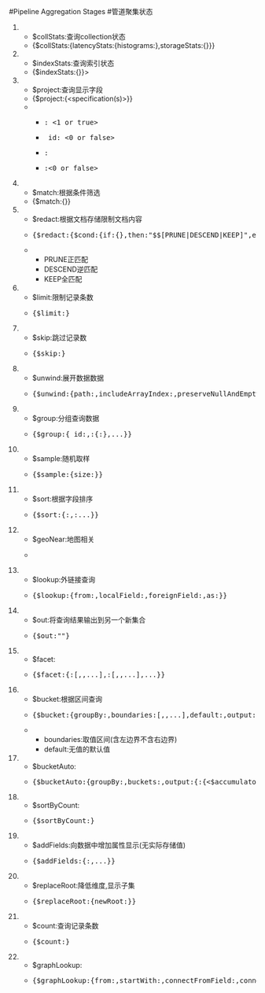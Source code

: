 #Pipeline Aggregation Stages
#管道聚集状态
<ol>
	<li>
		<ul>
			<li>$collStats:查询collection状态</li>
			<li>{$collStats:{latencyStats:{histograms:<boolean>},storageStats:{}}}</li>
		</ul>
	</li>
	<li>
		<ul>
			<li>$indexStats:查询索引状态</li>
			<li>{$indexStats:{}}></li>
		</ul>
	</li>
	<li>
		<ul>
			<li>$project:查询显示字段</li>
			<li>{$project:{&lt;specification(s)&gt;}}</li>
			<li>
				<ul>
					<li><pre><field>: <1 or true></pre></li>
					<li><pre>_id: <0 or false></pre></li>
					<li><pre><field>: <expression></pre></li>
					<li><pre><field>:<0 or false></pre></li>
				</ul>
			</li>
		</ul>
	</li>
	<li>
		<ul>
			<li>$match:根据条件筛选</li>
			<li>{$match:{<query>}}</li>
		</ul>
	</li>
	<li>
		<ul>
			<li>$redact:根据文档存储限制文档内容</li>
			<li><pre>{$redact:{$cond:{if:{<query>},then:"$$[PRUNE|DESCEND|KEEP]",else:"$$[PRUNE|DESCEND|KEEP]"}}}</pre></li>
				<li>
					<ul>
						<li>PRUNE正匹配</li>
						<li>DESCEND逆匹配</li>
						<li>KEEP全匹配</li>
					</ul>
				</li>
		</ul>
	</li>
	<li>
		<ul>
			<li>$limit:限制记录条数</li>
			<li><pre>{$limit:<positive integer>}</pre></li>
		</ul>
	</li>
	<li>
		<ul>
			<li>$skip:跳过记录数</li>
			<li><pre>{$skip:<positive integer>}</pre></li>
		</ul>
	</li>
	<li>
		<ul>
			<li>$unwind:展开数据数据</li>
			<li><pre>{$unwind:{path:<field path>,includeArrayIndex:<string>,preserveNullAndEmptyArrays:<boolean>}}</pre></li>
		</ul>
	</li>
	<li>
		<ul>
			<li>$group:分组查询数据</li>
			<li><pre>{$group:{_id:<expression>,<field1>:{<accumulator1>:<expression1>},...}}</pre></li>
		</ul>
	</li>
	<li>
		<ul>
			<li>$sample:随机取样</li>
			<li><pre>{$sample:{size:<positive integer>}}</pre></li>
		</ul>
	</li>
	<li>
		<ul>
			<li>$sort:根据字段排序</li>
			<li><pre>{$sort:{<field1>:<sort order>,<field2>:<sort order>...}}</pre></li>
		</ul>
	</li>
	<li>
		<ul>
			<li>$geoNear:地图相关</li>
			<li><pre></pre></li>
		</ul>
	</li>
	<li>
		<ul>
			<li>$lookup:外链接查询</li>
			<li><pre>{$lookup:{from:<collection to join>,localField:<field from the input documents>,foreignField:<field from the documents of the"from"collection>,as:<output array field>}}</pre></li>
		</ul>
	</li>
	<li>
		<ul>
			<li>$out:将查询结果输出到另一个新集合</li>
			<li><pre>{$out:"<output-collection>"}</pre></li>
		</ul>
	</li>
	<li>
		<ul>
			<li>$facet:</li>
			<li><pre>{$facet:{<outputField1>:[<stage1>,<stage2>,...],<outputField2>:[<stage1>,<stage2>,...],...}}</pre></li>
		</ul>
	</li>
	<li>
		<ul>
			<li>$bucket:根据区间查询</li>
			<li><pre>{$bucket:{groupBy:<expression>,boundaries:[<lowerbound1>,<lowerbound2>,...],default:<literal>,output:{<output1>:{<$accumulator expression>},...<outputN>:{<$accumulator expression>}}}}</pre></li>
			<li>
				<ul>
					<li>boundaries:取值区间(含左边界不含右边界)</li>
					<li>default:无值的默认值</li>
				</ul>
			</li>
		</ul>
	</li>
	<li>
		<ul>
			<li>$bucketAuto:</li>
			<li><pre>{$bucketAuto:{groupBy:<expression>,buckets:<number>,output:{<output1>:{<$accumulator expression>},...},granularity:<string>}}</pre></li>
		</ul>
	</li>
	<li>
		<ul>
			<li>$sortByCount:</li>
			<li><pre>{$sortByCount:<expression>}</pre></li>
		</ul>
	</li>
	<li>
		<ul>
			<li>$addFields:向数据中增加属性显示(无实际存储值)</li>
			<li><pre>{$addFields:{<newField>:<expression>,...}}</pre></li>
		</ul>
	</li>
	<li>
		<ul>
			<li>$replaceRoot:降低维度,显示子集</li>
			<li><pre>{$replaceRoot:{newRoot:<replacementDocument>}}</pre></li>
		</ul>
	</li>
	<li>
		<ul>
			<li>$count:查询记录条数</li>
			<li><pre>{$count:<string>}</pre></li>
		</ul>
	</li>
	<li>
		<ul>
			<li>$graphLookup:</li>
			<li><pre>{$graphLookup:{from:<collection>,startWith:<expression>,connectFromField:<string>,connectToField:<string>,as:<string>,maxDepth:<number>,depthField:<string>,restrictSearchWithMatch:<document>}}</pre></li>
		</ul>
	</li>
</ol>
